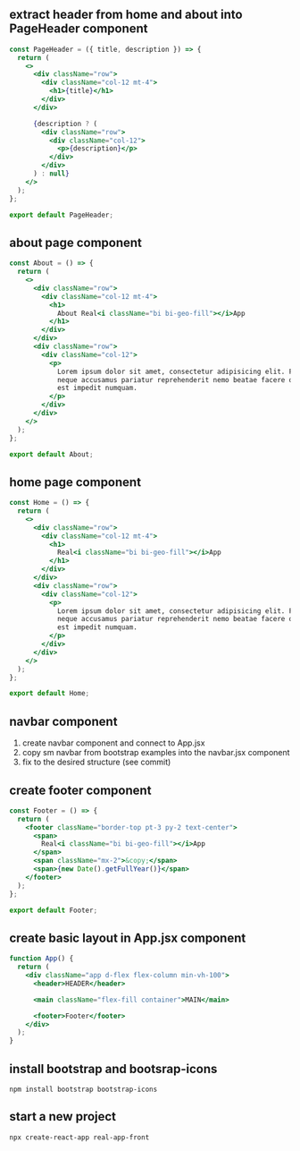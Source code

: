 ## extract header from home and about into PageHeader component

```jsx
const PageHeader = ({ title, description }) => {
  return (
    <>
      <div className="row">
        <div className="col-12 mt-4">
          <h1>{title}</h1>
        </div>
      </div>

      {description ? (
        <div className="row">
          <div className="col-12">
            <p>{description}</p>
          </div>
        </div>
      ) : null}
    </>
  );
};

export default PageHeader;
```

## about page component

```jsx
const About = () => {
  return (
    <>
      <div className="row">
        <div className="col-12 mt-4">
          <h1>
            About Real<i className="bi bi-geo-fill"></i>App
          </h1>
        </div>
      </div>
      <div className="row">
        <div className="col-12">
          <p>
            Lorem ipsum dolor sit amet, consectetur adipisicing elit. Facilis
            neque accusamus pariatur reprehenderit nemo beatae facere obcaecati
            est impedit numquam.
          </p>
        </div>
      </div>
    </>
  );
};

export default About;
```

## home page component

```jsx
const Home = () => {
  return (
    <>
      <div className="row">
        <div className="col-12 mt-4">
          <h1>
            Real<i className="bi bi-geo-fill"></i>App
          </h1>
        </div>
      </div>
      <div className="row">
        <div className="col-12">
          <p>
            Lorem ipsum dolor sit amet, consectetur adipisicing elit. Facilis
            neque accusamus pariatur reprehenderit nemo beatae facere obcaecati
            est impedit numquam.
          </p>
        </div>
      </div>
    </>
  );
};

export default Home;
```

## navbar component

1. create navbar component and connect to App.jsx
2. copy sm navbar from bootstrap examples into the navbar.jsx component
3. fix to the desired structure (see commit)

## create footer component

```jsx
const Footer = () => {
  return (
    <footer className="border-top pt-3 py-2 text-center">
      <span>
        Real<i className="bi bi-geo-fill"></i>App
      </span>
      <span className="mx-2">&copy;</span>
      <span>{new Date().getFullYear()}</span>
    </footer>
  );
};

export default Footer;
```

## create basic layout in App.jsx component

```jsx
function App() {
  return (
    <div className="app d-flex flex-column min-vh-100">
      <header>HEADER</header>

      <main className="flex-fill container">MAIN</main>

      <footer>Footer</footer>
    </div>
  );
}
```

## install bootstrap and bootsrap-icons

`npm install bootstrap bootstrap-icons`

## start a new project

`npx create-react-app real-app-front`
